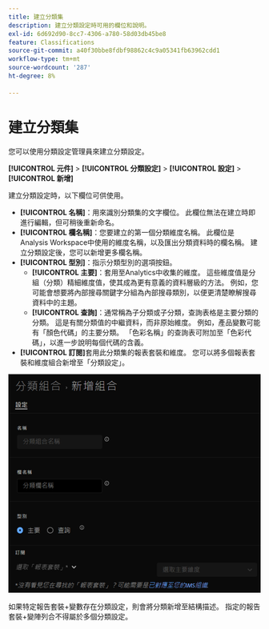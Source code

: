 ```yaml
---
title: 建立分類集
description: 建立分類設定時可用的欄位和說明。
exl-id: 6d692d90-8cc7-4306-a780-58d03db45be8
feature: Classifications
source-git-commit: a40f30bbe8fdbf98862c4c9a05341fb63962cdd1
workflow-type: tm+mt
source-wordcount: '287'
ht-degree: 8%

---
```


# 建立分類集

您可以使用分類設定管理員來建立分類設定。

**[!UICONTROL 元件]** > **[!UICONTROL 分類設定]** > **[!UICONTROL 設定]** > **[!UICONTROL 新增]**

建立分類設定時，以下欄位可供使用。

* **[!UICONTROL 名稱]**：用來識別分類集的文字欄位。 此欄位無法在建立時即進行編輯，但可稍後重新命名。
* **[!UICONTROL 欄名稱]**：您要建立的第一個分類維度名稱。 此欄位是Analysis Workspace中使用的維度名稱，以及匯出分類資料時的欄名稱。 建立分類設定後，您可以新增更多欄名稱。
* **[!UICONTROL 型別]**：指示分類型別的選項按鈕。
   * **[!UICONTROL 主要]**：套用至Analytics中收集的維度。 這些維度值是分組（分類）精細維度值，使其成為更有意義的資料層級的方法。 例如，您可能會想要將內部搜尋關鍵字分組為內部搜尋類別，以便更清楚瞭解搜尋資料中的主題。
   * **[!UICONTROL 查詢]**：通常稱為子分類或子分類，查詢表格是主要分類的分類。 這是有關分類值的中繼資料，而非原始維度。 例如，產品變數可能有「顏色代碼」的主要分類。 「色彩名稱」的查詢表可附加至「色彩代碼」，以進一步說明每個代碼的含義。
* **[!UICONTROL 訂閱]**&#x200B;套用此分類集的報表套裝和維度。 您可以將多個報表套裝和維度組合新增至「分類設定」。

![建立「分類設定」](../../assets/classification-set-create.png)

如果特定報告套裝+變數存在分類設定，則會將分類新增至結構描述。 指定的報告套裝+變陣列合不得屬於多個分類設定。
